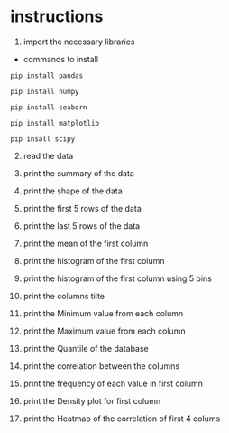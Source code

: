 # instructions

1. import the necessary libraries

- commands to install

```
pip install pandas

pip install numpy

pip install seaborn

pip install matplotlib

pip insall scipy
```

2. read the data

3. print the summary of the data

4. print the shape of the data

5. print the first 5 rows of the data

6. print the last 5 rows of the data

7. print the mean of the first column

8. print the histogram of the first column

9. print the histogram of the first column using 5 bins

10. print the columns tilte

11. print the Minimum value from each column

12. print the Maximum value from each column

13. print the Quantile of the database

14. print the correlation between the columns

15. print the frequency of each value in first column

16. print the Density plot for first column

17. print the Heatmap of the correlation of first 4 colums

